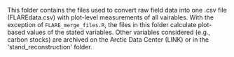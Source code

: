 This folder contains the files used to convert raw field data into one .csv file (FLAREdata.csv) with plot-level measurements of all vairables. With the exception of  `FLARE_merge_files.R`, the files in this folder calculate plot-based values of the stated variables. Other variables considered (e.g., carbon stocks) are archived on the Arctic Data Center (LINK) or in the 'stand_reconstruction' folder. 
